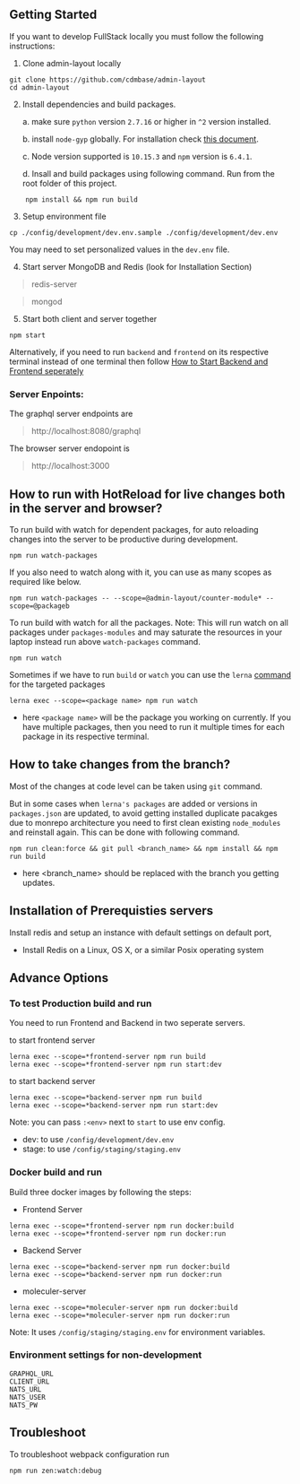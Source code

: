 ## Getting Started

If you want to develop FullStack locally you must follow the following instructions:

1. Clone admin-layout locally
```
git clone https://github.com/cdmbase/admin-layout
cd admin-layout
```

2. Install dependencies and build packages.

    a. make sure `python` version `2.7.16` or higher in `^2` version installed.

    b. install `node-gyp` globally. For installation check [this document](https://github.com/nodejs/node-gyp#installation).

    c. Node version supported is `10.15.3` and `npm` version is `6.4.1`.

    d. Insall and build packages using following command. Run from the root folder of this project.
```
    npm install && npm run build
```
    
3. Setup environment file
```
cp ./config/development/dev.env.sample ./config/development/dev.env
```

You may need to set personalized values in the `dev.env` file.

4. Start server MongoDB and Redis (look for Installation Section)

> redis-server

> mongod

5. Start both client and server together
```
npm start
```
Alternatively, if you need to run `backend` and `frontend` on its respective terminal instead of one terminal then follow [How to Start Backend and Frontend seperately](./How_to_Run_Various_Options.md#how-to-start-backend-and-frontend-seperately)

### Server Enpoints: 
The graphql server endpoints are
>http://localhost:8080/graphql

The browser server endopoint is
>http://localhost:3000


## How to run with HotReload for live changes both in the server and browser?

To run build with watch for dependent packages, for auto reloading changes into the server to be productive during development.

```
npm run watch-packages
```

If you also need to watch along with it, you can use as many scopes as required like below. 

```
npm run watch-packages -- --scope=@admin-layout/counter-module* --scope=@packageb
```

To run build with watch for all the packages. Note: This will run watch on all packages under `packages-modules` and may saturate the resources in your laptop instead run above `watch-packages` command.

```
npm run watch
```

Sometimes if we have to run `build` or `watch` you can use the `lerna` [command](https://github.com/lerna/lerna/tree/master/commands/exec#usage) for the targeted packages

```
lerna exec --scope=<package name> npm run watch
```

- here `<package name>` will be the package you working on currently. If you have multiple packages, then you need to run it multiple times for each package in its respective terminal.

## How to take changes from the branch?

Most of the changes at code level can be taken using `git` command.

But in some cases when `lerna's packages` are added or versions in `packages.json` are updated, to avoid getting installed duplicate pacakges due to monrepo architecture you need to first clean existing `node_modules` and reinstall again. This can be done with following command.

```
npm run clean:force && git pull <branch_name> && npm install && npm run build
```
- here <branch_name> should be replaced with the branch you getting updates.

## Installation of Prerequisties servers

Install redis and setup an instance with default settings on default port,

* Install Redis on a Linux, OS X, or a similar Posix operating system

## Advance Options
### To test Production build and run
You need to run Frontend and Backend in two seperate servers. 

to start frontend server
```
lerna exec --scope=*frontend-server npm run build
lerna exec --scope=*frontend-server npm run start:dev
```
to start backend server
```
lerna exec --scope=*backend-server npm run build
lerna exec --scope=*backend-server npm run start:dev
```

Note: you can pass `:<env>` next to `start` to use env config.
- dev: to use `/config/development/dev.env`
- stage: to use `/config/staging/staging.env`



### Docker build and run

Build three docker images by following the steps:
- Frontend Server
```
lerna exec --scope=*frontend-server npm run docker:build
lerna exec --scope=*frontend-server npm run docker:run
```
- Backend Server
```
lerna exec --scope=*backend-server npm run docker:build
lerna exec --scope=*backend-server npm run docker:run
```
- moleculer-server
```
lerna exec --scope=*moleculer-server npm run docker:build
lerna exec --scope=*moleculer-server npm run docker:run
```

Note: It uses `/config/staging/staging.env` for environment variables.

### Environment settings for non-development
```
GRAPHQL_URL
CLIENT_URL
NATS_URL
NATS_USER
NATS_PW
```
## Troubleshoot
To troubleshoot webpack configuration run
```
npm run zen:watch:debug
```
